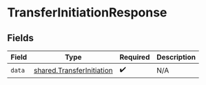 # TransferInitiationResponse


## Fields

| Field                                                                         | Type                                                                          | Required                                                                      | Description                                                                   |
| ----------------------------------------------------------------------------- | ----------------------------------------------------------------------------- | ----------------------------------------------------------------------------- | ----------------------------------------------------------------------------- |
| `data`                                                                        | [shared.TransferInitiation](../../../sdk/models/shared/transferinitiation.md) | :heavy_check_mark:                                                            | N/A                                                                           |